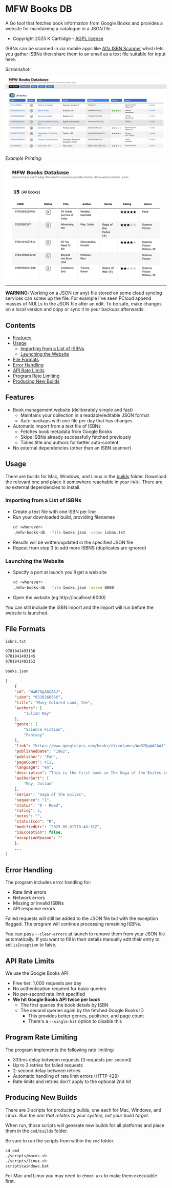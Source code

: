 # MFW Books DB

A Go tool that fetches book information from Google Books and provides a website for maintaining a catalogue in a JSON file.

- Copyright 2025 K Cartlidge - [AGPL license](./LICENSE.txt)

ISBNs can be scanned in via mobile apps like [Alfa ISBN Scanner](https://www.alfaebooks.com/help/isbn_scanner) which lets you gather ISBNs then share them to an email as a text file suitable for input here.

*Screenshot:*

![screenshot](./screenshot.png)

*Example Printing:*

![printing](./printing.png)

---

**WARNING:**
Working on a JSON (or any) file stored on some cloud syncing services can screw up the file.  For example I've seen PCloud append masses of NULLs to the JSON file after an edit.  To be safe, make changes on a local version and copy or sync it to your backups afterwards.

## Contents

- [Features](#features)
- [Usage](#usage)
    - [Importing from a List of ISBNs](#importing-from-a-list-of-isbns)
    - [Launching the Website](#launching-the-website)
- [File Formats](#file-formats)
- [Error Handling](#error-handling)
- [API Rate Limits](#api-rate-limits)
- [Program Rate Limiting](#program-rate-limiting)
- [Producing New Builds](#producing-new-builds)

## Features

- Book management website (deliberately simple and fast)
    - Maintains your collection in a readable/editable JSON format
    - Auto-backups with one file per day that has changes
- Automatic import from a text file of ISBNs
    - Fetches book metadata from Google Books
    - Skips ISBNs already successfully fetched previously
    - Tidies title and authors for better auto-content
- No external dependencies (other than an ISBN scanner)

## Usage

There are builds for Mac, Windows, and Linux in the [builds](./cmd/builds) folder.
Download the relevant one and place it somewhere reachable in your `PATH`.
There are *no* external dependencies to install.

### Importing from a List of ISBNs

- Create a text file with one ISBN per line
- Run your downloaded build, providing filenames
    ```bash
    cd <wherever>
    ./mfw-books-db  -file books.json -isbns isbns.txt
    ```
- Results will be written/updated in the specified JSON file
- Repeat from step 3 to add more ISBNS (duplicates are ignored)

### Launching the Website

- Specify a port at launch you'll get a web site
    ```bash
    cd <wherever>
    ./mfw-books-db  -file books.json -serve 8000
    ```
- Open the website (eg http://localhost:8000)

You can still include the ISBN import and the import will run before the website is launched.

## File Formats

`isbns.txt`

    9781841493138
    9781841493145
    9781841493152

`books.json`

``` json
[
    {
    "id": "WwB7QgAACAAJ",
    "isbn": "033026656X",
    "title": "Many-Colored Land, the",
    "authors": [
        "Julian May"
    ],
    "genre": [
        "Science Fiction",
        "Fantasy"
    ],
    "link": "https://www.googleapis.com/books/v1/volumes/WwB7QgAACAAJ",
    "publishedDate": "1982",
    "publisher": "Pan",
    "pageCount": 411,
    "language": "en",
    "description": "This is the first book in The Saga of the Exiles series. Among the misfits and mavericks of the 22nd century, there are those who pass through the time-doors of the Pliocene Epoch into the battleground of two warring races from a planet far away.",
    "authorSort": [
        "May, Julian"
    ],
    "series": "Saga of the Exiles",
    "sequence": "1",
    "status": "R - Read",
    "rating": 5,
    "notes": "",
    "statusIcon": "R",
    "modifiedUtc": "2025-05-01T18:48:16Z",
    "isException": false,
    "exceptionReason": ""
    },
    ...
]
```

## Error Handling

The program includes error handling for:
- Rate limit errors
- Network errors
- Missing or invalid ISBNs
- API response errors

Failed requests will still be added to the JSON file but with the exception flagged. The program will continue processing remaining ISBNs.

You can pass `--clear-errors` at launch to remove them from your JSON file automatically.  If you want to fill in their details manually edit their entry to set `isException` to false.

## API Rate Limits

We use the Google Books API.

- Free tier: 1,000 requests per day
- No authentication required for basic queries
- No per-second rate limit specified
- **We hit Google Books API twice per book**
    - The first queries the book details by ISBN
    - The second queries again by the fetched Google Books ID
        - This provides better genres, publisher, and page count
        - There's a `--single-hit` option to disable this

## Program Rate Limiting

The program implements the following rate limiting:
- 333ms delay between requests (3 requests per second)
- Up to 3 retries for failed requests
- 2-second delay between retries
- Automatic handling of rate limit errors (HTTP 429)
- Rate limits and retries don't apply to the optional 2nd hit

## Producing New Builds

There are 3 scripts for producing builds, one each for Mac, Windows, and Linux.
*Run the one that relates to your system, not your build target.*

When run, those scripts will generate new builds for all platforms and place them in the `cmd/builds` folder.

Be sure to run the scripts from within the `cmd` folder.

    cd cmd
    ./scripts/macos.sh
    ./scripts/linux.sh
    scripts\windows.bat

For Mac and Linux you may need to `chmod a+x` to make them executable first.

